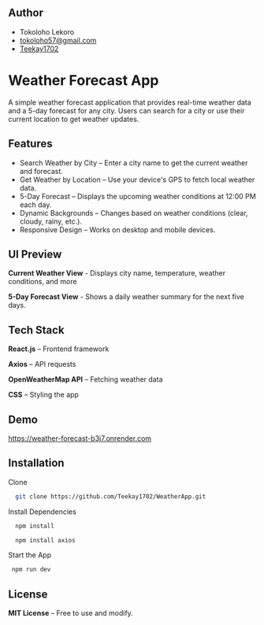 
## Author

- Tokoloho Lekoro
- tokoloho57@gmail.com
- [Teekay1702](https://github.com/Teekay1702)


# Weather Forecast App

A simple weather forecast application that provides real-time weather data and a 5-day forecast for any city. Users can search for a city or use their current location to get weather updates.



## Features

- Search Weather by City – Enter a city name to get the current weather and forecast.
- Get Weather by Location – Use your device's GPS to fetch local weather  data.
- 5-Day Forecast – Displays the upcoming weather conditions at 12:00 PM each day.
- Dynamic Backgrounds – Changes based on weather conditions (clear, cloudy, rainy, etc.).
- Responsive Design – Works on desktop and mobile devices.




## UI Preview

**Current Weather View** -  Displays city name, temperature, weather conditions, and more

**5-Day Forecast View** - Shows a daily weather summary for the next five days.

## Tech Stack

**React.js** – Frontend framework

**Axios** – API requests

**OpenWeatherMap API** – Fetching weather data

**CSS** – Styling the app


## Demo

https://weather-forecast-b3j7.onrender.com


## Installation

Clone

```bash
  git clone https://github.com/Teekay1702/WeatherApp.git
```
Install Dependencies
```bash
  npm install
```
```bash
  npm install axios
```
 Start the App
 ```bash
  npm run dev
```
    
## License

**MIT License** – Free to use and modify.

